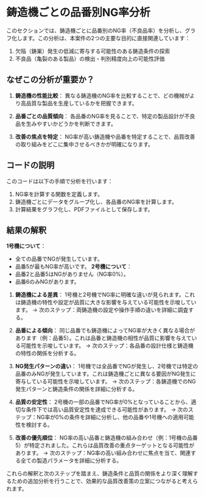 # 鋳造機ごとの品番別NG率分析

このセクションでは、鋳造機ごとに品番別のNG率（不良品率）を分析し、グラフ化します。この分析は、本案件の2つの主要な目的に直接関連しています：

1. 欠陥（鋳巣）発生の低減に寄与する可能性のある鋳造条件の探索
2. 不良品（亀裂のある製品）の検出・判別精度向上の可能性評価

## なぜこの分析が重要か？

1. **鋳造機の性能比較**：
   異なる鋳造機のNG率を比較することで、どの機械がより高品質な製品を生産しているかを把握できます。

2. **品番ごとの品質傾向**：
   各品番のNG率を見ることで、特定の製品設計が不良品を生みやすいかどうかを判断できます。

3. **改善の焦点を特定**：
   NG率が高い鋳造機や品番を特定することで、品質改善の取り組みをどこに集中させるべきかが明確になります。

## コードの説明

このコードは以下の手順で分析を行います：

1. NG率を計算する関数を定義します。
2. 鋳造機ごとにデータをグループ化し、各品番のNG率を計算します。
3. 計算結果をグラフ化し、PDFファイルとして保存します。

## 結果の解釈

**1号機について**：
   - 全ての品番でNGが発生しています。
   - 品番5が最もNG率が高いです。
**2号機について**：
   - 品番2と品番5はNGがありません（NG率0%）。
   - 品番6のみNGがあります。
  
1. **鋳造機による差異**：
   1号機と2号機でNG率に明確な違いが見られます。これは鋳造機の特性や設定が品質に大きな影響を与えている可能性を示唆しています。
   → 次のステップ：両鋳造機の設定や操作手順の違いを詳細に調査する。

2. **品番による傾向**：
   同じ品番でも鋳造機によってNG率が大きく異なる場合があります（例：品番5）。これは品番と鋳造機の相性が品質に影響を与えている可能性を示唆しています。
   → 次のステップ：各品番の設計仕様と鋳造機の特性の関係を分析する。

3. **NG発生パターンの違い**：
   1号機では全品番でNGが発生し、2号機では特定の品番のみNGが発生しています。これは鋳造機ごとに異なる要因がNG発生に寄与している可能性を示唆しています。
   → 次のステップ：各鋳造機でのNG発生パターンと鋳造条件の関係を詳細に分析する。

4. **品質の安定性**：
   2号機の一部の品番でNG率が0%となっていることから、適切な条件下では高い品質安定性を達成できる可能性があります。
   → 次のステップ：NG率が0%の条件を詳細に分析し、他の品番や1号機への適用可能性を検討する。

5. **改善の優先順位**：
   NG率の高い品番と鋳造機の組み合わせ（例：1号機の品番5）が特定されました。これらは品質改善の重点ターゲットとなる可能性があります。
   → 次のステップ：NG率の高い組み合わせに焦点を当て、関連する全ての製造パラメータを詳細に分析する。

これらの解釈と次のステップを踏まえ、鋳造条件と品質の関係をより深く理解するための追加分析を行うことで、効果的な品質改善策の立案につながると考えられます。
